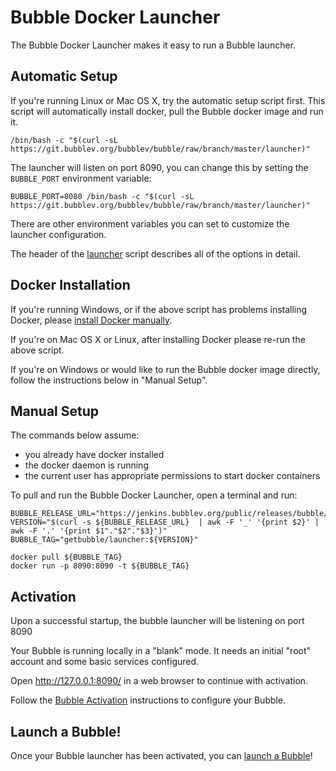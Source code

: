 Bubble Docker Launcher
======================
The Bubble Docker Launcher makes it easy to run a Bubble launcher.

## Automatic Setup
If you're running Linux or Mac OS X, try the automatic setup script first.
This script will automatically install docker, pull the Bubble docker image and run it.

    /bin/bash -c "$(curl -sL https://git.bubblev.org/bubblev/bubble/raw/branch/master/launcher)"

The launcher will listen on port 8090, you can change this by setting the `BUBBLE_PORT` environment variable:

    BUBBLE_PORT=8080 /bin/bash -c "$(curl -sL https://git.bubblev.org/bubblev/bubble/raw/branch/master/launcher)"

There are other environment variables you can set to customize the launcher configuration.

The header of the [launcher](https://git.bubblev.org/bubblev/bubble/src/branch/master/launcher) script
describes all of the options in detail.

## Docker Installation
If you're running Windows, or if the above script has problems installing Docker,
please [install Docker manually](https://docs.docker.com/engine/install/).

If you're on Mac OS X or Linux, after installing Docker please re-run the above script.

If you're on Windows or would like to run the Bubble docker image directly, follow the instructions below in "Manual Setup".

## Manual Setup
The commands below assume:
 * you already have docker installed
 * the docker daemon is running
 * the current user has appropriate permissions to start docker containers

To pull and run the Bubble Docker Launcher, open a terminal and run: 

    BUBBLE_RELEASE_URL="https://jenkins.bubblev.org/public/releases/bubble/latest.txt"
    VERSION="$(curl -s ${BUBBLE_RELEASE_URL}  | awk -F '_' '{print $2}' | awk -F '.' '{print $1"."$2"."$3}')"
    BUBBLE_TAG="getbubble/launcher:${VERSION}"

    docker pull ${BUBBLE_TAG}
    docker run -p 8090:8090 -t ${BUBBLE_TAG}

## Activation
Upon a successful startup, the bubble launcher will be listening on port 8090

Your Bubble is running locally in a "blank" mode. It needs an initial "root" account and some basic services configured.

Open http://127.0.0.1:8090/ in a web browser to continue with activation.

Follow the [Bubble Activation](activation.md) instructions to configure your Bubble.

## Launch a Bubble!
Once your Bubble launcher has been activated, you can [launch a Bubble](launch-node-from-local.md)!
